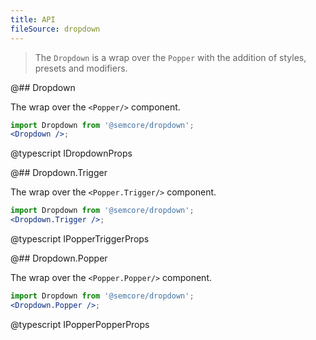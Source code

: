 ```yaml
---
title: API
fileSource: dropdown
---
```


> The `Dropdown` is a wrap over the `Popper` with the addition of styles, presets and modifiers.

@## Dropdown

The wrap over the `<Popper/>` component.

```jsx
import Dropdown from '@semcore/dropdown';
<Dropdown />;
```

@typescript IDropdownProps

@## Dropdown.Trigger

The wrap over the `<Popper.Trigger/>` component.

```jsx
import Dropdown from '@semcore/dropdown';
<Dropdown.Trigger />;
```

@typescript IPopperTriggerProps

@## Dropdown.Popper

The wrap over the `<Popper.Popper/>` component.

```jsx
import Dropdown from '@semcore/dropdown';
<Dropdown.Popper />;
```

@typescript IPopperPopperProps
